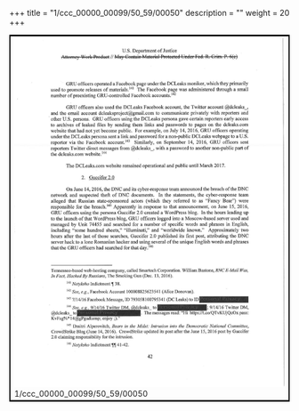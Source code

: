+++
title = "1/ccc_00000_00099/50_59/00050"
description = ""
weight = 20
+++

<table style="border:2px solid black;max-width:800px;max-height:800px;" 
><tr><td>
<img class="center-fit-jpg"
src="/jpg_/jpg_mueller_report_searchable_050.jpg">
1/ccc_00000_00099/50_59/00050
</img></td></tr></table>
